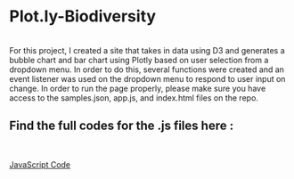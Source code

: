 # Plot.ly-Biodiversity
<br>
For this project, I created a site that takes in data using D3 and generates a bubble chart and bar chart using Plotly based on user selection from a dropdown menu. In order to do this, several functions were created and an event listener was used on the dropdown menu to respond to user input on change. In order to run the page properly, please make sure you have access to the samples.json, app.js, and index.html files on the repo.
<br>

## Find the full codes for the .js files here : 
<br>

[JavaScript Code](https://github.com/yperez0914/Plot.ly-Biodiversity/blob/main/static/js/app.js) 
<br>



